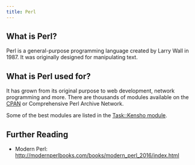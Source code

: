 ```yaml
---
title: Perl
---
```


## What is Perl?

Perl is a general-purpose programming language created by Larry Wall in 1987.  It was originally designed for manipulating text.

## What is Perl used for?

It has grown from its original purpose to web development, network programming and more. There are thousands of modules available on the <a href='https://metacpan.org/' target='_blank' rel='nofollow'>CPAN</a> or Comprehensive Perl Archive Network.

Some of the best modules are listed in the <a href='https://metacpan.org/pod/Task::Kensho' target='_blank' rel='nofollow'>Task::Kensho module</a>.

## Further Reading
* Modern Perl: http://modernperlbooks.com/books/modern_perl_2016/index.html

